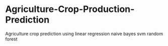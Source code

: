 # Agriculture-Crop-Production-Prediction
Agriculture crop prediction using linear regression naive bayes svm random forest
